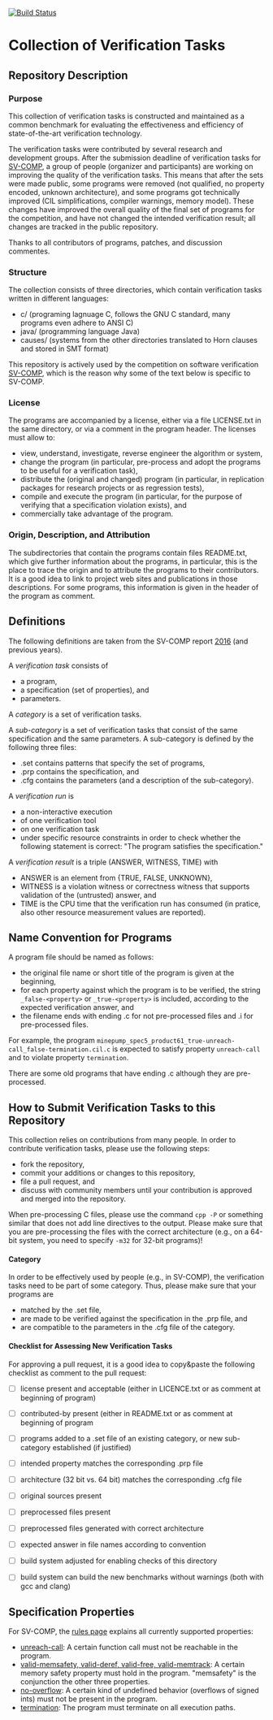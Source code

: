 [![Build Status](https://travis-ci.org/sosy-lab/sv-benchmarks.svg?branch=master)](https://travis-ci.org/sosy-lab/sv-benchmarks)

# Collection of Verification Tasks

## Repository Description

### Purpose

This collection of verification tasks is constructed and maintained as a common benchmark
for evaluating the effectiveness and efficiency of state-of-the-art verification technology.

The verification tasks were contributed by several research and development groups. 
After the submission deadline of verification tasks for [SV-COMP](http://sv-comp.sosy-lab.org/),
a group of people (organizer and participants) are working on improving the quality of the verification tasks.
This means that after the sets were made public, some programs were removed
(not qualified, no property encoded, unknown architecture), and 
some programs got technically improved (CIL simplifications, compiler warnings, memory model).
These changes have improved the overall quality of the final set of programs for the competition, and
have not changed the intended verification result; all changes are tracked in the public repository.

Thanks to all contributors of programs, patches, and discussion commentes.

### Structure

The collection consists of three directories, which contain verification tasks written in different languages:
- c/ (programing lagnuage C, follows the GNU C standard, many programs even adhere to ANSI C)
- java/ (programming language Java)
- causes/ (systems from the other directories translated to Horn clauses and stored in SMT format)

This repository is actively used by the competition on software verification [SV-COMP](http://sv-comp.sosy-lab.org/),
which is the reason why some of the text below is specific to SV-COMP.

### License

The programs are accompanied by a license, either via a file LICENSE.txt in the same directory,
or via a comment in the program header.
The licenses must allow to:
- view, understand, investigate, reverse engineer the algorithm or system,
- change the program (in particular, pre-process and adopt the programs to be useful for a verification task),
- distribute the (original and changed) program (in particular, in replication packages for research projects or as regression tests),
- compile and execute the program (in particular, for the purpose of verifying that a specification violation exists), and
- commercially take advantage of the program.

### Origin, Description, and Attribution

The subdirectories that contain the programs contain files README.txt, which give further information
about the programs, in particular, this is the place to trace the origin and to attribute the programs to their contributors.
It is a good idea to link to project web sites and publications in those descriptions.
For some programs, this information is given in the header of the program as comment.

## Definitions

The following definitions are taken from the SV-COMP report
[2016](https://www.sosy-lab.org/~dbeyer/Publications/2016-TACAS.Reliable_and_Reproducible_Competition_Results_with_BenchExec_and_Witnesses.pdf) (and previous years).

A *verification task* consists of
- a program,
- a specification (set of properties), and
- parameters.

A *category* is a set of verification tasks.

A *sub-category* is a set of verification tasks that consist of the same
specification and the same parameters.
A sub-category <sub-category> is defined by the following three files:
- <sub-category>.set contains patterns that specify the set of programs,
- <sub-category>.prp contains the specification, and
- <sub-category>.cfg contains the parameters (and a description of the sub-category).

A *verification run* is
- a non-interactive execution
- of one verification tool
- on one verification task
- under specific resource constraints
in order to check whether the following statement is correct:
"The program satisfies the specification."

A *verification result* is a triple (ANSWER, WITNESS, TIME) with
- ANSWER is an element from {TRUE, FALSE, UNKNOWN},
- WITNESS is a violation witness or correctness witness that supports validation of the (untrusted) answer, and
- TIME is the CPU time that the verification run has consumed (in pratice, also other resource measurement values are reported).

## Name Convention for Programs

A program file should be named as follows:
- the original file name or short title of the program is given at the beginning,
- for each property against which the program is to be verified,
  the string `_false-<property>` or `_true-<property>` is included, according to the expected verification answer, and
- the filename ends with ending .c for not pre-processed files and .i for pre-processed files.

For example, the program `minepump_spec5_product61_true-unreach-call_false-termination.cil.c`
is expected to satisfy property `unreach-call` and to violate property `termination`.

There are some old programs that have ending .c although they are pre-processed.

## How to Submit Verification Tasks to this Repository

This collection relies on contributions from many people.
In order to contribute verification tasks, please use the following steps:
- fork the repository,
- commit your additions or changes to this repository,
- file a pull request, and
- discuss with community members until your contribution is approved and merged into the repository.

When pre-processing C files, please use the command `cpp -P` or something similar
that does not add line directives to the output.
Please make sure that you are pre-processing the files with the correct architecture
(e.g., on a 64-bit system, you need to specify `-m32` for 32-bit programs)!

#### Category

In order to be effectively used by people (e.g., in SV-COMP), the verification tasks need to be part of some category.
Thus, please make sure that your programs are 
- matched by the .set file,
- are made to be verified against the specification in the .prp file, and
- are compatible to the parameters in the .cfg file
of the category.

#### Checklist for Assessing New Verification Tasks

For approving a pull request, it is a good idea to copy&paste the following
checklist as comment to the pull request:

- [ ] license present and acceptable (either in LICENCE.txt or as comment at beginning of program)
- [ ] contributed-by present (either in README.txt or as comment at beginning of program
- [ ] programs added to a .set file of an existing category, or new sub-category established (if justified)

- [ ] intended property matches the corresponding .prp file
- [ ] architecture (32 bit vs. 64 bit) matches the corresponding .cfg file
- [ ] original sources present
- [ ] preprocessed files present
- [ ] preprocessed files generated with correct architecture

- [ ] expected answer in file names according to convention
- [ ] build system adjusted for enabling checks of this directory
- [ ] build system can build the new benchmarks without warnings (both with gcc and clang)

## Specification Properties

For SV-COMP, the [rules page](http://sv-comp.sosy-lab.org/2017/rules.php) explains all currently supported properties:
  - [unreach-call](https://raw.githubusercontent.com/sosy-lab/sv-benchmarks/master/c/PropertyUnreachCall.prp):
    A certain function call must not be reachable in the program.
  - [valid-memsafety, valid-deref, valid-free, valid-memtrack](https://raw.githubusercontent.com/sosy-lab/sv-benchmarks/master/c/PropertyMemSafety.prp):
    A certain memory safety property must hold in the program.
    "memsafety" is the conjunction the other three properties.
  - [no-overflow](https://raw.githubusercontent.com/sosy-lab/sv-benchmarks/master/c/PropertyOverflow.prp):
    A certain kind of undefined behavior (overflows of signed ints) must not be present in the program.
  - [termination](https://raw.githubusercontent.com/sosy-lab/sv-benchmarks/master/c/PropertyTermination.prp):
    The program must terminate on all execution paths.


